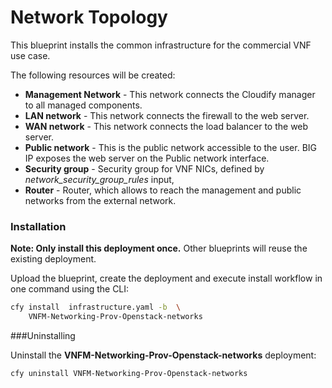 # Network Topology

This blueprint installs the common infrastructure for the commercial VNF use case.

The following resources will be created:

* **Management Network** - This network connects the Cloudify manager to all managed components.
* **LAN network** - This network connects the firewall to the web server.
* **WAN network** - This network connects the load balancer to the web server.
* **Public network** - This is the public network accessible to the user. BIG IP exposes the web server on the Public network interface.
* **Security group** - Security group for VNF NICs, defined by *network_security_group_rules* input,
* **Router** - Router, which allows to reach the management and public networks from the external network.

### Installation

**Note: Only install this deployment once.** Other blueprints will reuse the existing deployment.

Upload the blueprint, create the deployment and execute install workflow in one command using the CLI:

```bash
cfy install  infrastructure.yaml -b  \
    VNFM-Networking-Prov-Openstack-networks
```

###Uninstalling

Uninstall the **VNFM-Networking-Prov-Openstack-networks** deployment:

```
cfy uninstall VNFM-Networking-Prov-Openstack-networks
```
